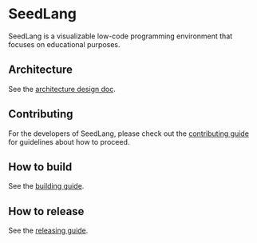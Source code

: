 # SeedLang

SeedLang is a visualizable low-code programming environment that focuses on
educational purposes.

## Architecture

See the [architecture design doc](design/overview.md).

## Contributing

For the developers of SeedLang, please check out the [contributing guide](CONTRIBUTING.md)
for guidelines about how to proceed.

## How to build

See the [building guide](BUILDING.md).

## How to release

See the [releasing guide](RELEASING.md).
